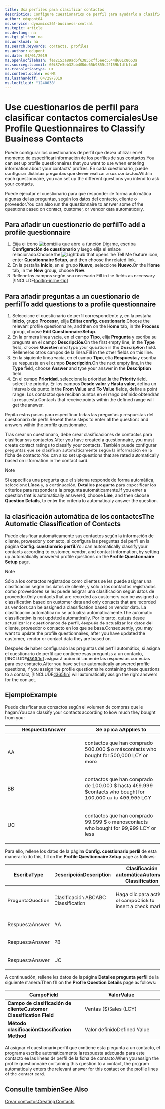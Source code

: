 ```yaml
---
title: Usa perfiles para clasificar contactos
description: Configure cuestionarios de perfil para ayudarlo a clasificar sus contactos comerciales
author: edupont04
ms.service: dynamics365-business-central
ms.topic: article
ms.devlang: na
ms.tgt_pltfrm: na
ms.workload: na
ms.search.keywords: contacts, profiles
ms.author: edupont
ms.date: 04/01/2019
ms.openlocfilehash: fe02153a89ad5f63855cff5eec5344d601c8663a
ms.sourcegitcommit: 60b87e5eb32bb408dd65b9855c29159b1dfbfca8
ms.translationtype: HT
ms.contentlocale: es-MX
ms.lasthandoff: 04/29/2019
ms.locfileid: "1240038"
---
```

# <a name="use-profile-questionnaires-to-classify-business-contacts"></a><span data-ttu-id="6660d-103">Use cuestionarios de perfil para clasificar contactos comerciales</span><span class="sxs-lookup"><span data-stu-id="6660d-103">Use Profile Questionnaires to Classify Business Contacts</span></span>
<span data-ttu-id="6660d-104">Puede configurar los cuestionarios de perfil que desea utilizar en el momento de especificar información de los perfiles de sus contactos.</span><span class="sxs-lookup"><span data-stu-id="6660d-104">You can set up profile questionnaires that you want to use when entering information about your contacts' profiles.</span></span> <span data-ttu-id="6660d-105">En cada cuestionario, puede configurar distintas preguntas que desee realizar a sus contactos.</span><span class="sxs-lookup"><span data-stu-id="6660d-105">Within each questionnaire, you can set up the different questions you intend to ask your contacts.</span></span>  

<span data-ttu-id="6660d-106">Puede ejecutar el cuestionario para que responder de forma automática algunas de las preguntas, según los datos del contacto, cliente o proveedor.</span><span class="sxs-lookup"><span data-stu-id="6660d-106">You can also run the questionnaire to answer some of the questions based on contact, customer, or vendor data automatically.</span></span>  

## <a name="to-add-a-profile-questionnaire"></a><span data-ttu-id="6660d-107">Para añadir un cuestionario de perfil</span><span class="sxs-lookup"><span data-stu-id="6660d-107">To add a profile questionnaire</span></span>
1.  <span data-ttu-id="6660d-108">Elija el icono ![bombilla que abre la función Dígame](media/ui-search/search_small.png "Dígame que desea hacer"), escriba **Configuración de cuestionario** y luego elija el enlace relacionado.</span><span class="sxs-lookup"><span data-stu-id="6660d-108">Choose the ![Lightbulb that opens the Tell Me feature](media/ui-search/search_small.png "Tell me what you want to do") icon, enter **Questionnaire Setup**, and then choose the related link.</span></span>  
2.  <span data-ttu-id="6660d-109">En la pestaña **Inicio**, en el grupo **Nuevo**, seleccione **Nuevo**.</span><span class="sxs-lookup"><span data-stu-id="6660d-109">On the **Home** tab, in the **New** group, choose **New**.</span></span>  
3.  <span data-ttu-id="6660d-110">Rellene los campos según sea necesario.</span><span class="sxs-lookup"><span data-stu-id="6660d-110">Fill in the fields as necessary.</span></span> [!INCLUDE[tooltip-inline-tip](includes/tooltip-inline-tip_md.md)]  

## <a name="to-add-questions-to-a-profile-questionnaire"></a><span data-ttu-id="6660d-111">Para añadir preguntas a un cuestionario de perfil</span><span class="sxs-lookup"><span data-stu-id="6660d-111">To add questions to a profile questionnaire</span></span>
1.  <span data-ttu-id="6660d-112">Seleccione el cuestionario de perfil correspondiente y, en la pestaña **Inicio**, grupo **Procesar**, elija **Editar config. cuestionario**.</span><span class="sxs-lookup"><span data-stu-id="6660d-112">Choose the relevant profile questionnaire, and then on the **Home** tab, in the **Process** group, choose **Edit Questionnaire Setup**.</span></span>  
2.  <span data-ttu-id="6660d-113">En la primera línea vacía, en el campo **Tipo**, elija **Pregunta** y escriba su pregunta en el campo **Descripción**.</span><span class="sxs-lookup"><span data-stu-id="6660d-113">On the first empty line, in the **Type** field, choose **Question** and type your question in the **Description** field.</span></span> <span data-ttu-id="6660d-114">Rellene los otros campos de la línea.</span><span class="sxs-lookup"><span data-stu-id="6660d-114">Fill in the other fields on this line.</span></span>  
3.  <span data-ttu-id="6660d-115">En la siguiente línea vacía, en el campo **Tipo**, elija **Respuesta** y escriba su respuesta en el campo **Descripción**.</span><span class="sxs-lookup"><span data-stu-id="6660d-115">On the next empty line, in the **Type** field, choose **Answer** and type your answer in the **Description** field.</span></span>  
4.  <span data-ttu-id="6660d-116">En el campo **Prioridad**, seleccione la prioridad.</span><span class="sxs-lookup"><span data-stu-id="6660d-116">In the **Priority** field, select the priority.</span></span> <span data-ttu-id="6660d-117">En los campos **Desde valor** y **Hasta valor**, defina un intervalo de punto.</span><span class="sxs-lookup"><span data-stu-id="6660d-117">In the **From Value** and **To Value** fields, define a point range.</span></span> <span data-ttu-id="6660d-118">Los contactos que reciban puntos en el rango definido obtendrán la respuesta.</span><span class="sxs-lookup"><span data-stu-id="6660d-118">Contacts that receive points within the defined range will get the answer.</span></span>  

<span data-ttu-id="6660d-119">Repita estos pasos para especificar todas las preguntas y respuestas del cuestionario de perfil.</span><span class="sxs-lookup"><span data-stu-id="6660d-119">Repeat these steps to enter all the questions and answers within the profile questionnaire.</span></span>

<span data-ttu-id="6660d-120">Tras crear un cuestionario, debe crear clasificaciones de contactos para clasificar sus contactos.</span><span class="sxs-lookup"><span data-stu-id="6660d-120">After you have created a questionnaire, you must create contact ratings to classify your contacts.</span></span> <span data-ttu-id="6660d-121">También puede configurar preguntas que se clasifican automáticamente según la información en la ficha de contacto.</span><span class="sxs-lookup"><span data-stu-id="6660d-121">You can also set up questions that are rated automatically based on information in the contact card.</span></span>  

> [!NOTE]
> <span data-ttu-id="6660d-122">Si especifica una pregunta que el sistema responde de forma automática, seleccione <STRONG>Línea</STRONG> y, a continuación, <STRONG>Detalles pregunta</STRONG> para especificar los criterios para responder a la pregunta automáticamente.</span><span class="sxs-lookup"><span data-stu-id="6660d-122">If you enter a question that is automatically answered, choose <STRONG>Line</STRONG>, and then choose <STRONG>Question Details</STRONG>, to enter the criteria to automatically answer the question.</span></span>

## <a name="the-automatic-classification-of-contacts"></a><span data-ttu-id="6660d-123">la clasificación automática de los contactos</span><span class="sxs-lookup"><span data-stu-id="6660d-123">The Automatic Classification of Contacts</span></span>
<span data-ttu-id="6660d-124">Puede clasificar automáticamente sus contactos según la información de cliente, proveedor y contacto, si configura las preguntas del perfil en la página **Config. cuestionario perfil**.</span><span class="sxs-lookup"><span data-stu-id="6660d-124">You can automatically classify your contacts according to customer, vendor, and contact information, by setting up automatically answered profile questions on the **Profile Questionnaire Setup** page.</span></span>  

> [!NOTE]
> <span data-ttu-id="6660d-125">Sólo a los contactos registrados como clientes se les puede asignar una clasificación según los datos de cliente, y sólo a los contactos registrados como proveedores se les puede asignar una clasificación según datos de proveedor.</span><span class="sxs-lookup"><span data-stu-id="6660d-125">Only contacts that are recorded as customers can be assigned a classification based on customer data and only contacts that are recorded as vendors can be assigned a classification based on vendor data.</span></span> <span data-ttu-id="6660d-126">La clasificación automática no se actualiza automáticamente.</span><span class="sxs-lookup"><span data-stu-id="6660d-126">The automatic classification is not updated automatically.</span></span> <span data-ttu-id="6660d-127">Por lo tanto, quizás desee actualizar los cuestionarios de perfil, después de actualizar los datos del cliente, proveedor o contacto en los que se basa.</span><span class="sxs-lookup"><span data-stu-id="6660d-127">Consequently, you may want to update the profile questionnaires, after you have updated the customer, vendor or contact data they are based on.</span></span>  

<span data-ttu-id="6660d-128">Después de haber configurado las preguntas del perfil automático, si asigna el cuestionario de perfil que contiene esas preguntas a un contacto, [!INCLUDE[d365fin](includes/d365fin_md.md)] asignará automáticamente las respuestas correctas para ese contacto.</span><span class="sxs-lookup"><span data-stu-id="6660d-128">After you have set up automatically answered profile questions, if you assign the profile questionnaire containing these questions to a contact, [!INCLUDE[d365fin](includes/d365fin_md.md)] will automatically assign the right answers for the contact.</span></span>  

## <a name="example"></a><span data-ttu-id="6660d-129">Ejemplo</span><span class="sxs-lookup"><span data-stu-id="6660d-129">Example</span></span>
<span data-ttu-id="6660d-130">Puede clasificar sus contactos según el volumen de compras que le hagan:</span><span class="sxs-lookup"><span data-stu-id="6660d-130">You can classify your contacts according to how much they bought from you:</span></span>

<table>
<colgroup>
<col style="width: 50%" />
<col style="width: 50%" />
</colgroup>
<thead>
<tr class="header">
<th><span data-ttu-id="6660d-131"><strong>Respuesta</strong></span><span class="sxs-lookup"><span data-stu-id="6660d-131"><strong>Answer</strong></span></span></th>
<th><span data-ttu-id="6660d-132"><strong>Se aplica a</strong></span><span class="sxs-lookup"><span data-stu-id="6660d-132"><strong>Applies to</strong></span></span></th>
</tr>
</thead>
<tbody>
<tr class="odd">
<td><p><span data-ttu-id="6660d-133">A</span><span class="sxs-lookup"><span data-stu-id="6660d-133">A</span></span></p></td>
<td><p><span data-ttu-id="6660d-134">contactos que han comprado 500.000 $ o más</span><span class="sxs-lookup"><span data-stu-id="6660d-134">contacts who bought for 500,000 LCY or more</span></span></p></td>
</tr>
<tr class="even">
<td><p><span data-ttu-id="6660d-135">B</span><span class="sxs-lookup"><span data-stu-id="6660d-135">B</span></span></p></td>
<td><p><span data-ttu-id="6660d-136">contactos que han comprado de 100.000 $ hasta 499.999 $</span><span class="sxs-lookup"><span data-stu-id="6660d-136">contacts who bought for 100,000 up to 499,999 LCY</span></span></p></td>
</tr>
<tr class="odd">
<td><p><span data-ttu-id="6660d-137">U</span><span class="sxs-lookup"><span data-stu-id="6660d-137">C</span></span></p></td>
<td><p><span data-ttu-id="6660d-138">contactos que han comprado 99.999 $ o menos</span><span class="sxs-lookup"><span data-stu-id="6660d-138">contacts who bought for 99,999 LCY or less</span></span></p></td>
</tr>
</tbody>
</table>

<span data-ttu-id="6660d-139">Para ello, rellene los datos de la página **Config. cuestionario perfil** de esta manera:</span><span class="sxs-lookup"><span data-stu-id="6660d-139">To do this, fill on the **Profile Questionnaire Setup** page as follows:</span></span>


<table>
<colgroup>
<col style="width: 20%" />
<col style="width: 20%" />
<col style="width: 20%" />
<col style="width: 20%" />
<col style="width: 20%" />
</colgroup>
<thead>
<tr class="header">
<th><span data-ttu-id="6660d-140"><strong>Escriba</strong></span><span class="sxs-lookup"><span data-stu-id="6660d-140"><strong>Type</strong></span></span></th>
<th><span data-ttu-id="6660d-141"><strong>Descripción</strong></span><span class="sxs-lookup"><span data-stu-id="6660d-141"><strong>Description</strong></span></span></th>
<th><span data-ttu-id="6660d-142"><strong>Clasificación automática</strong></span><span class="sxs-lookup"><span data-stu-id="6660d-142"><strong>Automatic Classification</strong></span></span></th>
<th><span data-ttu-id="6660d-143"><strong>Desde valor</strong></span><span class="sxs-lookup"><span data-stu-id="6660d-143"><strong>From Value</strong></span></span></th>
<th><span data-ttu-id="6660d-144"><strong>Hasta valor</strong></span><span class="sxs-lookup"><span data-stu-id="6660d-144"><strong>To Value</strong></span></span></th>
</tr>
</thead>
<tbody>
<tr class="odd">
<td><p><span data-ttu-id="6660d-145">Pregunta</span><span class="sxs-lookup"><span data-stu-id="6660d-145">Question</span></span></p></td>
<td><p><span data-ttu-id="6660d-146">Clasificación ABC</span><span class="sxs-lookup"><span data-stu-id="6660d-146">ABC Classification</span></span></p></td>
<td><p><span data-ttu-id="6660d-147">Haga clic para activar el campo</span><span class="sxs-lookup"><span data-stu-id="6660d-147">Click to insert a check mark</span></span></p></td>
<td><p> </p></td>
<td><p> </p></td>
</tr>
<tr class="even">
<td><p><span data-ttu-id="6660d-148">Respuesta</span><span class="sxs-lookup"><span data-stu-id="6660d-148">Answer</span></span></p></td>
<td><p><span data-ttu-id="6660d-149">A</span><span class="sxs-lookup"><span data-stu-id="6660d-149">A</span></span></p></td>
<td><p> </p></td>
<td><p><span data-ttu-id="6660d-150">500.000</span><span class="sxs-lookup"><span data-stu-id="6660d-150">500,000</span></span></p></td>
<td><p> </p></td>
</tr>
<tr class="odd">
<td><p><span data-ttu-id="6660d-151">Respuesta</span><span class="sxs-lookup"><span data-stu-id="6660d-151">Answer</span></span></p></td>
<td><p><span data-ttu-id="6660d-152">P</span><span class="sxs-lookup"><span data-stu-id="6660d-152">B</span></span></p></td>
<td><p> </p></td>
<td><p><span data-ttu-id="6660d-153">100,000</span><span class="sxs-lookup"><span data-stu-id="6660d-153">100,000</span></span></p></td>
<td><p><span data-ttu-id="6660d-154">499,999</span><span class="sxs-lookup"><span data-stu-id="6660d-154">499,999</span></span></p></td>
</tr>
<tr class="even">
<td><p><span data-ttu-id="6660d-155">Respuesta</span><span class="sxs-lookup"><span data-stu-id="6660d-155">Answer</span></span></p></td>
<td><p><span data-ttu-id="6660d-156">U</span><span class="sxs-lookup"><span data-stu-id="6660d-156">C</span></span></p></td>
<td><p> </p></td>
<td><p> </p></td>
<td><p><span data-ttu-id="6660d-157">99,999</span><span class="sxs-lookup"><span data-stu-id="6660d-157">99,999</span></span></p></td>
</tr>
</tbody>
</table>

<span data-ttu-id="6660d-158">A continuación, rellene los datos de la página **Detalles pregunta perfil** de la siguiente manera:</span><span class="sxs-lookup"><span data-stu-id="6660d-158">Then fill on the **Profile Question Details** page as follows:</span></span>
<table>
<colgroup>
<col style="width: 50%" />
<col style="width: 50%" />
</colgroup>
<thead>
<tr class="header">
<th><span data-ttu-id="6660d-159"><strong>Campo</strong></span><span class="sxs-lookup"><span data-stu-id="6660d-159"><strong>Field</strong></span></span></th>
<th><span data-ttu-id="6660d-160"><strong>Valor</strong></span><span class="sxs-lookup"><span data-stu-id="6660d-160"><strong>Value</strong></span></span></th>
</tr>
</thead>
<tbody>
<tr>
<td><span data-ttu-id="6660d-161"><strong>Campo de clasificación de cliente</strong></span><span class="sxs-lookup"><span data-stu-id="6660d-161"><strong>Customer Classification Field</strong></span></span></td>
<td><span data-ttu-id="6660d-162"><emphasis>Ventas ($)</emphasis></span><span class="sxs-lookup"><span data-stu-id="6660d-162"><emphasis>Sales (LCY)</emphasis></span></span></td>
</tr>
<tr>
<td><span data-ttu-id="6660d-163"><strong>Método clasificación</strong></span><span class="sxs-lookup"><span data-stu-id="6660d-163"><strong>Classification Method</strong></span></span></td>
<td><span data-ttu-id="6660d-164"><emphasis>Valor definido</emphasis></span><span class="sxs-lookup"><span data-stu-id="6660d-164"><emphasis>Defined Value</emphasis></span></span></td>
</tr>
</tbody>
</table>

<span data-ttu-id="6660d-165">Al asignar el cuestionario perfil que contiene esta pregunta a un contacto, el programa escribe automáticamente la respuesta adecuada para este contacto en las líneas de perfil de la ficha de contacto.</span><span class="sxs-lookup"><span data-stu-id="6660d-165">When you assign the profile questionnaire containing this question to a contact, the program automatically enters the relevant answer for this contact on the profile lines of the contact card.</span></span>

## <a name="see-also"></a><span data-ttu-id="6660d-166">Consulte también</span><span class="sxs-lookup"><span data-stu-id="6660d-166">See Also</span></span>
[<span data-ttu-id="6660d-167">Crear contactos</span><span class="sxs-lookup"><span data-stu-id="6660d-167">Creating Contacts</span></span>](marketing-create-contact-companies.md)  
